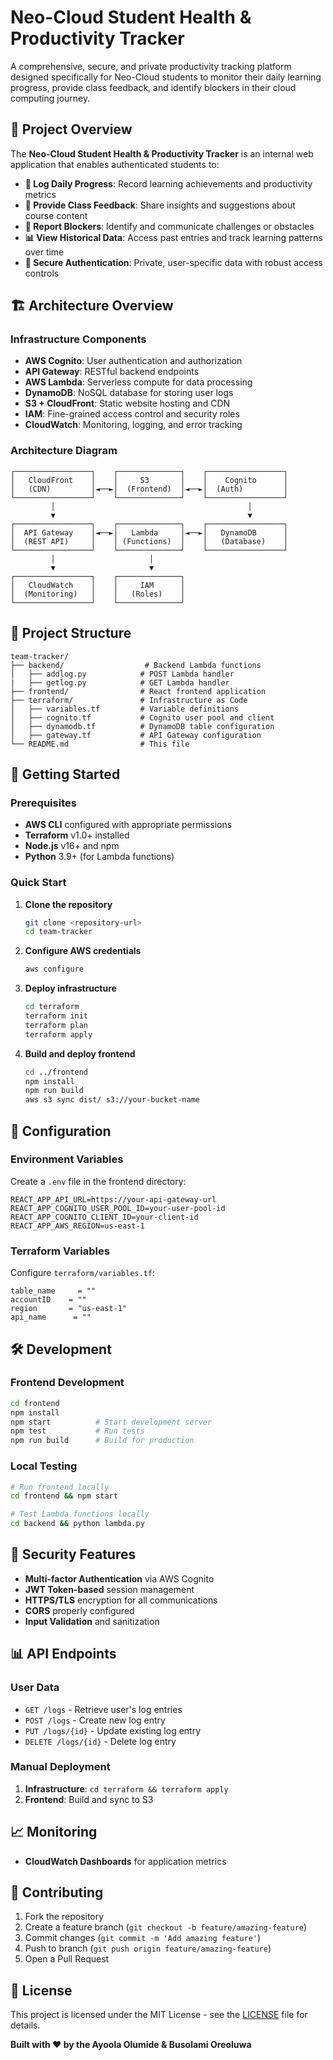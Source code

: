 # Neo-Cloud Student Health & Productivity Tracker

A comprehensive, secure, and private productivity tracking platform designed specifically for Neo-Cloud students to monitor their daily learning progress, provide class feedback, and identify blockers in their cloud computing journey.

## 🎯 Project Overview

The **Neo-Cloud Student Health & Productivity Tracker** is an internal web application that enables authenticated students to:

- **📝 Log Daily Progress**: Record learning achievements and productivity metrics
- **💬 Provide Class Feedback**: Share insights and suggestions about course content
- **🚧 Report Blockers**: Identify and communicate challenges or obstacles
- **📊 View Historical Data**: Access past entries and track learning patterns over time
- **🔐 Secure Authentication**: Private, user-specific data with robust access controls

## 🏗️ Architecture Overview

### Infrastructure Components

- **AWS Cognito**: User authentication and authorization
- **API Gateway**: RESTful backend endpoints
- **AWS Lambda**: Serverless compute for data processing
- **DynamoDB**: NoSQL database for storing user logs
- **S3 + CloudFront**: Static website hosting and CDN
- **IAM**: Fine-grained access control and security roles
- **CloudWatch**: Monitoring, logging, and error tracking

### Architecture Diagram

```
┌─────────────────┐    ┌──────────────┐    ┌─────────────────┐
│   CloudFront    │    │     S3       │    │    Cognito      │
│   (CDN)         │◄──►│  (Frontend)  │◄──►│  (Auth)         │
└─────────────────┘    └──────────────┘    └─────────────────┘
         │                                           │
         ▼                                           ▼
┌─────────────────┐    ┌──────────────┐    ┌─────────────────┐
│  API Gateway    │◄──►│   Lambda     │◄──►│   DynamoDB      │
│  (REST API)     │    │ (Functions)  │    │   (Database)    │
└─────────────────┘    └──────────────┘    └─────────────────┘
         │                     │
         ▼                     ▼
┌─────────────────┐    ┌──────────────┐
│   CloudWatch    │    │     IAM      │
│  (Monitoring)   │    │   (Roles)    │
└─────────────────┘    └──────────────┘
```

## 📁 Project Structure

```
team-tracker/
├── backend/                  # Backend Lambda functions
│   ├── addlog.py            # POST Lambda handler
|   ├── getlog.py            # GET Lambda handler
├── frontend/                # React frontend application
├── terraform/               # Infrastructure as Code
│   ├── variables.tf         # Variable definitions
│   ├── cognito.tf           # Cognito user pool and client
│   ├── dynamodb.tf          # DynamoDB table configuration
│   ├── gateway.tf           # API Gateway configuration
└── README.md                # This file
```

## 🚀 Getting Started

### Prerequisites

- **AWS CLI** configured with appropriate permissions
- **Terraform** v1.0+ installed
- **Node.js** v16+ and npm
- **Python** 3.9+ (for Lambda functions)

### Quick Start

1. **Clone the repository**
   ```bash
   git clone <repository-url>
   cd team-tracker
   ```

2. **Configure AWS credentials**
   ```bash
   aws configure
   ```

3. **Deploy infrastructure**
   ```bash
   cd terraform
   terraform init
   terraform plan
   terraform apply
   ```

4. **Build and deploy frontend**
   ```bash
   cd ../frontend
   npm install
   npm run build
   aws s3 sync dist/ s3://your-bucket-name
   ```

## 🔧 Configuration

### Environment Variables

Create a `.env` file in the frontend directory:

```env
REACT_APP_API_URL=https://your-api-gateway-url
REACT_APP_COGNITO_USER_POOL_ID=your-user-pool-id
REACT_APP_COGNITO_CLIENT_ID=your-client-id
REACT_APP_AWS_REGION=us-east-1
```

### Terraform Variables

Configure `terraform/variables.tf`:

```hcl
table_name     = ""
accountID    = ""
region       = "us-east-1"
api_name      = ""
```

## 🛠️ Development

### Frontend Development

```bash
cd frontend
npm install
npm start          # Start development server
npm test           # Run tests
npm run build      # Build for production
```

### Local Testing

```bash
# Run frontend locally
cd frontend && npm start

# Test Lambda functions locally
cd backend && python lambda.py
```

## 🔐 Security Features

- **Multi-factor Authentication** via AWS Cognito
- **JWT Token-based** session management
- **HTTPS/TLS** encryption for all communications
- **CORS** properly configured
- **Input Validation** and sanitization

## 📊 API Endpoints

### User Data
- `GET /logs` - Retrieve user's log entries
- `POST /logs` - Create new log entry
- `PUT /logs/{id}` - Update existing log entry
- `DELETE /logs/{id}` - Delete log entry

### Manual Deployment

1. **Infrastructure**: `cd terraform && terraform apply`
3. **Frontend**: Build and sync to S3

## 📈 Monitoring

- **CloudWatch Dashboards** for application metrics

## 🤝 Contributing

1. Fork the repository
2. Create a feature branch (`git checkout -b feature/amazing-feature`)
3. Commit changes (`git commit -m 'Add amazing feature'`)
4. Push to branch (`git push origin feature/amazing-feature`)
5. Open a Pull Request

## 📝 License

This project is licensed under the MIT License - see the [LICENSE](LICENSE) file for details.


**Built with ❤️ by the Ayoola Olumide & Busolami Oreoluwa**
